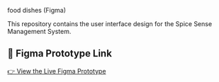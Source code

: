 food dishes (Figma)

This repository contains the user interface design for the Spice Sense Management System.

## 🔗 Figma Prototype Link

[👉 View the Live Figma Prototype](https://www.figma.com/proto/1EI7actSMc6PdKq9kRkSrS/Resturant-dishes?page-id=5%3A2&node-id=11-258&starting-point-node-id=5%3A3&t=qXRnXek5eWIbIDOV-1)

